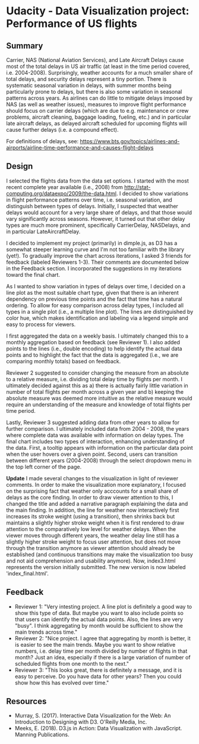 # Udacity - Data Visualization project: Performance of US flights

## Summary
Carrier, NAS (National Aviation Services), and Late Aircraft Delays cause most of the total delays in US air traffic (at least in the time period covered, i.e. 2004-2008). Surprisingly, weather accounts for a much smaller share of total delays, and security delays represent a tiny portion. There is systematic seasonal variation in delays, with summer months being particularly prone to delays, but there is also some variation in seasonal patterns across years. As airlines can do little to mitigate delays imposed by NAS (as well as weather issues), measures to improve flight performance should focus on carrier delays (which are due to e.g. maintenance or crew problems, aircraft cleaning, baggage loading, fueling, etc.) and in particular late aircraft delays, as delayed aircraft scheduled for upcoming flights will cause further delays (i.e. a compound effect).

For definitions of delays, see: 
https://www.bts.gov/topics/airlines-and-airports/airline-time-performance-and-causes-flight-delays

## Design
I selected the flights data from the data set options. I started with the most recent complete year available (i.e., 2008) from http://stat-computing.org/dataexpo/2009/the-data.html. I decided to show variations in flight performance patterns over time, i.e. seasonal variation, and distinguish between types of delays. Initially, I suspected that weather delays would account for a very large share of delays, and that those would vary significantly across seasons. However, it turned out that other delay types are much more prominent, specifically CarrierDelay, NASDelays, and in particular LateAircraftDelay. 

I decided to implement my project (primarily) in dimple.js, as D3 has a somewhat steeper learning curve and I'm not too familiar with the library (yet!). To gradually improve the chart across iterations, I asked 3 friends for feedback (labeled Reviewers 1-3). Their comments are documented below in the Feedback section. I incorporated the suggestions in my iterations toward the final chart.

As I wanted to show variation in types of delays over time, I decided on a line plot as the most suitable chart type, given that there is an inherent dependency on previous time points and the fact that time has a natural ordering. To allow for easy comparison across delay types, I included all types in a single plot (i.e., a multiple line plot). The lines are distinguished by color hue, which makes identification and labeling via a legend simple and easy to process for viewers. 

I first aggregated the data on a weekly basis. I ultimately changed this to a monthly aggregation based on feedback (see Reviewer 1). I also added points to the lines (i.e., double encoding) to help identify the actual data points and to highlight the fact that the data is aggregated (i.e., we are comparing monthly totals) based on feedback. 

Reviewer 2 suggested to consider changing the measure from an absolute to a relative measure, i.e. dividing total delay time by flights per month. I ultimately decided against this as a) there is actually fairly little variation in number of total flights per month across a given year and b) keeping the absolute measure was deemed more intuitive as the relative measure would require an understanding of the measure and knowledge of total flights per time period. 

Lastly, Reviewer 3 suggested adding data from other years to allow for further comparison. I ultimately included data from 2004 - 2008, the years where complete data was available with information on delay types. The final chart includes two types of interaction, enhancing understanding of the data. First, a tooltip appears with information on the particular data point when the user hovers over a given point. Second, users can transition between different years (2004-2008) through the select dropdown menu in the top left corner of the page.

**Update**
I made several changes to the visualization in light of reviewer comments. In order to make the visualization more explanatory, I focused on the surprising fact that weather only acccounts for a small share of delays as the core finding. In order to draw viewer attention to this, I changed the title and added a narrative paragraph explaining the data and the main finding. In addition, the line for weather now interactively first increases its stroke weight (using a transition), then shrinks back but maintains a slightly higher stroke weight when it is first rendered to draw attention to the comparatively low level for weather delays. When the viewer moves through different years, the weather delay line still has a slightly higher stroke weight to focus user attention, but does not move through the transition anymore as viewer attention should already be established (and continuous transitions may make the visualization too busy and not aid comprehension and usability anymore). Now, index3.html represents the version initially submitted. The new version is now labeled 'index_final.html'.

## Feedback
- Reviewer 1: "Very intesting project. A line plot is definitely a good way to show this type of data. But maybe you want to also include points so that users can identify the actual data points. Also, the lines are very "busy". I think aggregating by month would be sufficient to show the main trends across time."
- Reviewer 2: "Nice project. I agree that aggregating by month is better, it is easier to see the main trends. Maybe you want to show relative numbers, i.e. delay time per month divided by number of flights in that month? Just an idea, especially if there is a large variation of number of scheduled flights from one month to the next."
- Reviewer 3: "This looks great, there is definitely a message, and it is easy to perceive. Do you have data for other years? Then you could show how this has evolved over time."

## Resources
- Murray, S. (2017). Interactive Data Visualization for the Web: An Introduction to Designing with D3. O'Reilly Media, Inc.
- Meeks, E. (2018). D3.js in Action: Data Visualization with JavaScript. Manning Publications.
